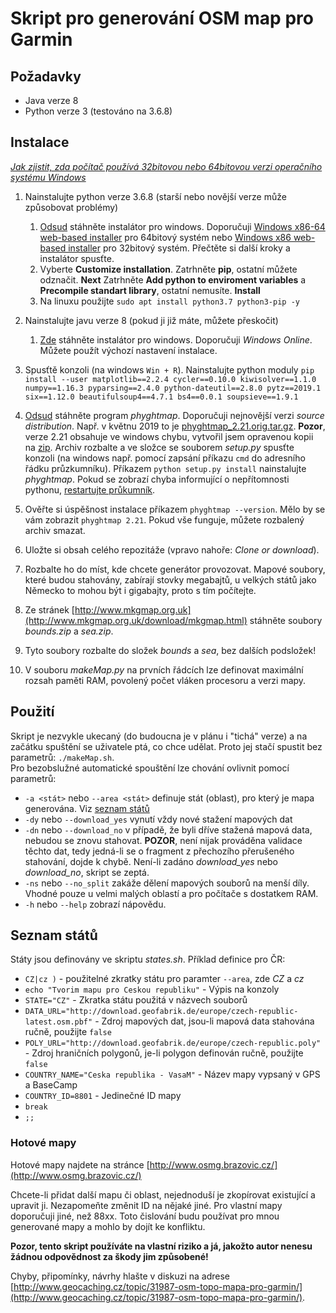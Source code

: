 # Skript pro generování OSM map pro Garmin

## Požadavky
<!-- * Linux -->
* Java verze 8
* Python verze 3 (testováno na 3.6.8)
<!-- * Program [phyghtmap](http://katze.tfiu.de/projects/phyghtmap/) -->
<!-- * Program [osmium](https://osmcode.org/osmium-tool/) -->

## Instalace
[*Jak zjistit, zda počítač používá 32bitovou nebo 64bitovou verzi operačního systému Windows*](https://support.microsoft.com/cs-cz/help/827218/how-to-determine-whether-a-computer-is-running-a-32-bit-version-or-64)

1) Nainstalujte python verze 3.6.8 (starší nebo novější verze může způsobovat problémy)
    1) [Odsud](https://www.python.org/downloads/release/python-368/) stáhněte instalátor pro windows. Doporučuji [Windows x86-64 web-based installer](https://www.python.org/ftp/python/3.6.8/python-3.6.8-amd64-webinstall.exe) pro 64bitový systém nebo [Windows x86 web-based installer](https://www.python.org/ftp/python/3.6.8/python-3.6.8-webinstall.exe) pro 32bitový systém. Přečtěte si další kroky a instalátor spusťte.
    2) Vyberte **Customize installation**. Zatrhněte **pip**, ostatní můžete odznačit. **Next** Zatrhněte **Add python to enviroment variables** a **Precompile standart library**, ostatní nemusíte. **Install**
    3) Na linuxu použijte `sudo apt install python3.7 python3-pip -y`

2) Nainstalujte javu verze 8 (pokud ji již máte, můžete přeskočit)
    1) [Zde](https://www.java.com/en/download/manual.jsp) stáhněte instalátor pro windows. Doporučuji *Windows Online*. Můžete použít výchozí nastavení instalace.

3) Spusťtě konzoli (na windows `Win + R`). Nainstalujte python moduly `pip install --user matplotlib==2.2.4 cycler==0.10.0 kiwisolver==1.1.0 numpy==1.16.3 pyparsing==2.4.0 python-dateutil==2.8.0 pytz==2019.1 six==1.12.0 beautifulsoup4==4.7.1 bs4==0.0.1 soupsieve==1.9.1`

4) [Odsud](http://katze.tfiu.de/projects/phyghtmap/download.html) stáhněte program *phyghtmap*. Doporučuji nejnovější verzi *source distribution*. Např. v květnu 2019 to je [phyghtmap_2.21.orig.tar.gz](phyghtmap_2.21.orig.tar.gz). **Pozor**, verze 2.21 obsahuje ve windows chybu, vytvořil jsem opravenou kopii na [zip](http://www.osmg.brazovic.cz/phyghtmap-2.21_fixed.zip). Archiv rozbalte a ve složce se souborem *setup.py* spusťte konzoli (na windows např. pomocí zapsání příkazu `cmd` do adresního řádku průzkumníku). Příkazem `python setup.py install` nainstalujte *phyghtmap*. Pokud se zobrazí chyba informující o nepřítomnosti pythonu, [restartujte průkumník](https://wintip.cz/425-jak-restartovat-pruzkumnik-windows-proces-explorer-exe).

5) Ověřte si úspěšnost instalace příkazem `phyghtmap --version`. Mělo by se vám zobrazit `phyghtmap 2.21`. Pokud vše funguje, můžete rozbalený archiv smazat.
6) Uložte si obsah celého repozitáže (vpravo nahoře: *Clone or download*).
7) Rozbalte ho do míst, kde chcete generátor provozovat. Mapové soubory, které budou stahovány, zabírají stovky megabajtů, u velkých států jako Německo to mohou být i gigabajty, proto s tím počítejte.
8) Ze stránek [http://www.mkgmap.org.uk](http://www.mkgmap.org.uk/download/mkgmap.html) stáhněte soubory *bounds.zip* a *sea.zip*.
9) Tyto soubory rozbalte do složek *bounds* a *sea*, bez dalších podsložek!
10) V souboru *makeMap.py* na prvních řádcích lze definovat maximální rozsah paměti RAM, povolený počet vláken procesoru a verzi mapy.


## Použití
Skript je nezvykle ukecaný (do budoucna je v plánu i "tichá" verze) a na začátku spuštění se uživatele ptá, co chce udělat. Proto jej stačí spustit bez parametrů: `./makeMap.sh`.  
Pro bezobslužné automatické spouštění lze chování ovlivnit pomocí parametrů:
* `-a <stát>` nebo `--area <stát>` definuje stát (oblast), pro který je mapa generována. Viz [seznam států](#seznam-států)
* `-dy` nebo `--download_yes` vynutí vždy nové stažení mapových dat
* `-dn` nebo `--download_no` v případě, že byli dříve stažená mapová data, nebudou se znovu stahovat. **POZOR**, není nijak prováděna validace těchto dat, tedy jedná-li se o fragment z přechozího přerušeného stahování, dojde k chybě. Není-li zadáno *download_yes* nebo *download_no*, skript se zeptá.
* `-ns` nebo `--no_split` zakáže dělení mapových souborů na menší díly. Vhodné pouze u velmi malých oblastí a pro počítače s dostatkem RAM. 
* `-h` nebo `--help` zobrazí nápovědu.

## Seznam států
Státy jsou definovány ve skriptu *states.sh*. Příklad definice pro ČR:
* `CZ|cz )` - použitelné zkratky státu pro paramter `--area`, zde *CZ* a *cz*
* `echo "Tvorim mapu pro Ceskou republiku"` - Výpis na konzoly
* `STATE="CZ"` - Zkratka státu použitá v názvech souborů
* `DATA_URL="http://download.geofabrik.de/europe/czech-republic-latest.osm.pbf"` - Zdroj mapových dat, jsou-li mapová data stahována ručně, použijte `false`
* `POLY_URL="http://download.geofabrik.de/europe/czech-republic.poly"` - Zdroj hraničních polygonů, je-li polygon definován ručně, použijte `false`
* `COUNTRY_NAME="Ceska republika - VasaM"` - Název mapy vypsaný v GPS a BaseCamp
* `COUNTRY_ID=8801` - Jedinečné ID mapy
* `break`
* `;;`


### Hotové mapy
Hotové mapy najdete na stránce [http://www.osmg.brazovic.cz/](http://www.osmg.brazovic.cz/)


Chcete-li přidat další mapu či oblast, nejednoduší je zkopírovat existující a upravit ji. Nezapomeňte změnit ID na nějaké jiné. Pro vlastní mapy doporučuji jiné, než 88xx. Toto čislování budu používat pro mnou generované mapy a mohlo by dojít ke konfliktu.

**Pozor, tento skript používáte na vlastní riziko a já, jakožto autor nenesu žádnou odpovědnost za škody jim způsobené!**

Chyby, připomínky, návrhy hlašte v diskuzi na adrese [http://www.geocaching.cz/topic/31987-osm-topo-mapa-pro-garmin/](http://www.geocaching.cz/topic/31987-osm-topo-mapa-pro-garmin/).
